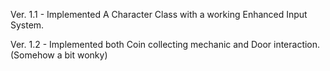 Ver. 1.1 - Implemented A Character Class with a working Enhanced Input System.

Ver. 1.2 - Implemented both Coin collecting mechanic and Door interaction. (Somehow a bit wonky)
